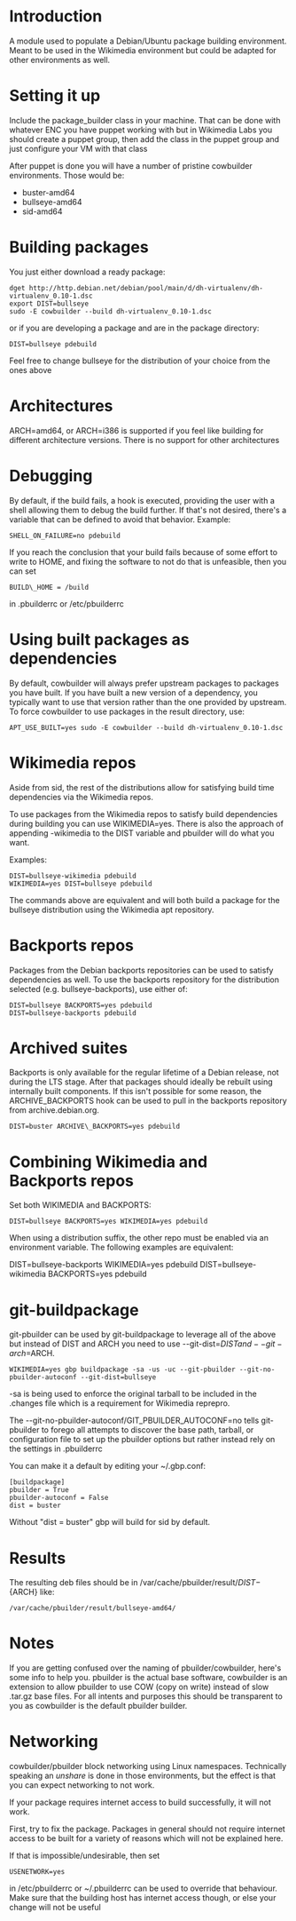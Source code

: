 Introduction
============

A module used to populate a Debian/Ubuntu package building environment. Meant to
be used in the Wikimedia environment but could be adapted for other
environments as well.

Setting it up
=============

Include the package\_builder class in your machine. That can be done with whatever
ENC you have puppet working with but in Wikimedia Labs you should create a
puppet group, then add the class in the puppet group and just configure your VM
with that class

After puppet is done you will have a number of pristine cowbuilder environments. Those
would be:

 * buster-amd64
 * bullseye-amd64
 * sid-amd64

Building packages
=================

You just either download a ready package:

    dget http://http.debian.net/debian/pool/main/d/dh-virtualenv/dh-virtualenv_0.10-1.dsc
    export DIST=bullseye
    sudo -E cowbuilder --build dh-virtualenv_0.10-1.dsc

or if you are developing a package and are in the package directory:

    DIST=bullseye pdebuild

Feel free to change bullseye for the distribution of your choice from the ones above

Architectures
=============

ARCH=amd64, or ARCH=i386 is supported if you feel like building for
different architecture versions. There is no support for other architectures

Debugging
=========

By default, if the build fails, a hook is executed, providing the user with a
shell allowing them to debug the build further. If that's not desired, there's a
variable that can be defined to avoid that behavior. Example:

    SHELL_ON_FAILURE=no pdebuild

If you reach the conclusion that your build fails because of some effort to write
to HOME, and fixing the software to not do that is unfeasible, then you can set

    BUILD\_HOME = /build

in .pbuilderrc or /etc/pbuilderrc

Using built packages as dependencies
====================================

By default, cowbuilder will always prefer upstream packages to packages
you have built. If you have built a new version of a dependency, you typically
want to use that version rather than the one provided by upstream. To force
cowbuilder to use packages in the result directory, use:

    APT_USE_BUILT=yes sudo -E cowbuilder --build dh-virtualenv_0.10-1.dsc

Wikimedia repos
===============

Aside from sid, the rest of the distributions allow for satisfying build time
dependencies via the Wikimedia repos.

To use packages from the Wikimedia repos to satisfy build dependencies during
building you can use WIKIMEDIA=yes. There is also the approach of appending
-wikimedia to the DIST variable and pbuilder will do what you want.

Examples:

    DIST=bullseye-wikimedia pdebuild
    WIKIMEDIA=yes DIST=bullseye pdebuild

The commands above are equivalent and will both build a package for the
bullseye distribution using the Wikimedia apt repository.

Backports repos
===============

Packages from the Debian backports repositories can be used to satisfy
dependencies as well. To use the backports repository for the distribution
selected (e.g. bullseye-backports), use either of:

    DIST=bullseye BACKPORTS=yes pdebuild
    DIST=bullseye-backports pdebuild

Archived suites
===============

Backports is only available for the regular lifetime of a Debian release, not
during the LTS stage. After that packages should ideally be rebuilt using
internally built components. If this isn't possible for some reason, the
ARCHIVE\_BACKPORTS hook can be used to pull in the backports repository from
archive.debian.org.

    DIST=buster ARCHIVE\_BACKPORTS=yes pdebuild

Combining Wikimedia and Backports repos
=======================================

Set both WIKIMEDIA and BACKPORTS:

    DIST=bullseye BACKPORTS=yes WIKIMEDIA=yes pdebuild

When using a distribution suffix, the other repo must be enabled via an
environment variable. The following examples are equivalent:

  DIST=bullseye-backports WIKIMEDIA=yes pdebuild
  DIST=bullseye-wikimedia BACKPORTS=yes pdebuild

git-buildpackage
================

git-pbuilder can be used by git-buildpackage to leverage all of the above but
instead of DIST and ARCH you need to use --git-dist=$DIST and --git-arch=$ARCH.

    WIKIMEDIA=yes gbp buildpackage -sa -us -uc --git-pbuilder --git-no-pbuilder-autoconf --git-dist=bullseye

-sa is being used to enforce the original tarball to be included in the
.changes file which is a requirement for Wikimedia reprepro.

The --git-no-pbuilder-autoconf/GIT\_PBUILDER\_AUTOCONF=no tells git-pbuilder to
forego all attempts to discover the base path, tarball, or configuration file
to set up the pbuilder options but rather instead rely on the settings in
.pbuilderrc

You can make it a default by editing your ~/.gbp.conf:

    [buildpackage]
    pbuilder = True
    pbuilder-autoconf = False
    dist = buster

Without "dist = buster" gbp will build for sid by default.

Results
=======

The resulting deb files should be in /var/cache/pbuilder/result/${DIST}-${ARCH} like:

    /var/cache/pbuilder/result/bullseye-amd64/

Notes
=====

If you are getting confused over the naming of pbuilder/cowbuilder, here's some
info to help you. pbuilder is the actual base software, cowbuilder is an
extension to allow pbuilder to use COW (copy on write) instead of slow .tar.gz
base files. For all intents and purposes this should be transparent to you as
cowbuilder is the default pbuilder builder.

Networking
==========

cowbuilder/pbuilder block networking using Linux namespaces. Technically speaking an
*unshare* is done in those environments, but the effect is that you can expect
networking to not work.

If your package requires internet access to build successfully, it will not
work.

First, try to fix the package. Packages in general should not require internet
access to be built for a variety of reasons which will not be explained here.

If that is impossible/undesirable, then set

    USENETWORK=yes

in /etc/pbuilderrc or ~/.pbuilderrc can be used to override that behaviour.
Make sure that the building host has internet access though, or else your change
will not be useful
